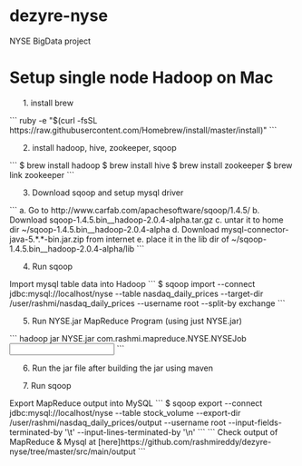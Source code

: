 dezyre-nyse
===========

NYSE BigData project

Setup single node Hadoop on Mac
================================
<ol>
 1. install brew
</ol>
```
ruby -e "$(curl -fsSL https://raw.githubusercontent.com/Homebrew/install/master/install)"
```
<ol>
 2. install hadoop, hive, zookeeper, sqoop
</ol>
```
$ brew install hadoop
$ brew install hive
$ brew install zookeeper
$ brew link zookeeper
```
<ol>
 3. Download sqoop and setup mysql driver
</ol>
```
a. Go to http://www.carfab.com/apachesoftware/sqoop/1.4.5/
b. Download sqoop-1.4.5.bin__hadoop-2.0.4-alpha.tar.gz
c. untar it to home dir ~/sqoop-1.4.5.bin__hadoop-2.0.4-alpha
d. Download mysql-connector-java-5.*.*-bin.jar.zip from internet
e. place it in the lib dir of ~/sqoop-1.4.5.bin__hadoop-2.0.4-alpha/lib
```

<ol>
 4. Run sqoop
</ol>
Import mysql table data into Hadoop
```
$ sqoop import --connect jdbc:mysql://localhost/nyse  --table nasdaq_daily_prices --target-dir /user/rashmi/nasdaq_daily_prices --username root --split-by exchange
```

<ol>
5. Run NYSE.jar MapReduce Program (using just NYSE.jar)
</ol>
```
hadoop jar NYSE.jar com.rashmi.mapreduce.NYSE.NYSEJob <input path> <output path>
```

<ol>
6. Run the jar file after building the jar using maven
</ol>
<ol>
 7. Run sqoop
</ol>
Export MapReduce output into MySQL
```
$ sqoop export --connect jdbc:mysql://localhost/nyse --table stock_volume --export-dir /user/rashmi/nasdaq_daily_prices/output --username root --input-fields-terminated-by '\t' --input-lines-terminated-by '\n'
```
```
Check output of MapReduce & Mysql at 
[here]https://github.com/rashmireddy/dezyre-nyse/tree/master/src/main/output
```
